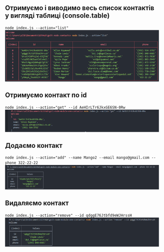 ## Отримуємо і виводимо весь список контактів у вигляді таблиці (console.table)

`node index.js --action="list"`
![List contact](./image/list.png)

## Отримуємо контакт по id

`node index.js --action="get" --id AeHIrLTr6JkxGE6SN-0Rw`
![Get contact](./image/get.png)

## Додаємо контакт

`node index.js --action="add" --name Mango2 --email mango@gmail.com --phone 322-22-22`
![Add contact](./image/add.png)

## Видаляємо контакт

`node index.js --action="remove" --id qdggE76Jtbfd9eWJHrssH`
![Remove contact](./image/remove.png)
